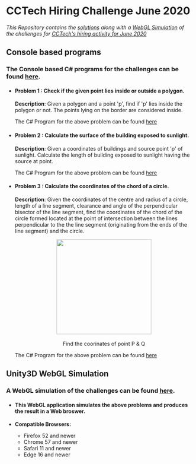 # CCTech Hiring Challenge June 2020
_This Repository contains the [solutions](https://github.com/ShubhamPriyadarshi/CCTech-Hiring-Challenge-June-2020/tree/master/ConsolePrograms) along with a [WebGL Simulation](https://shubhampriyadarshi.github.io/CCTech.html) of the challenges for [CCTech's hiring activity for June 2020](https://github.com/cctech-labs/challenges/blob/master/2020/06/hiring/software_developer.md)_

## Console based programs 
### The Console based C# programs for the challenges can be found [here](https://github.com/ShubhamPriyadarshi/CCTech-Hiring-Challenge-June-2020/tree/master/ConsolePrograms).
-   #### Problem 1 : Check if the given point lies inside or outside a polygon.
    **Description**: Given a polygon and a point 'p', find if 'p' lies inside the polygon or not. The points lying on the border are considered inside.
  
    The C# Program for the above problem can be found [here](https://github.com/ShubhamPriyadarshi/CCTech-Hiring-Challenge-June-2020/blob/master/ConsolePrograms/Challenge%201%20-%20Point%20in%20Polygon.cs)
    
-   #### Problem 2 :  Calculate the surface of the building exposed to sunlight.
    **Description**: Given a coordinates of buildings and source point 'p' of sunlight. Calculate the length of building exposed to sunlight having the source at point.
    
    The C# Program for the above problem can be found [here](https://github.com/ShubhamPriyadarshi/CCTech-Hiring-Challenge-June-2020/blob/master/ConsolePrograms/Challenge%202%20-%20Sunlight%20Building.cs)
    
-   #### Problem 3 :  Calculate the coordinates of the chord of a circle.
    **Description**: Given the coordinates of the centre and radius of a circle, length of a line segment, clearance and angle of the perpendicular bisector of the line segment, find the coordinates of the chord of the circle formed located at the point of intersection between the lines perpendicular to the the line segment (originating from the ends of the line segment) and the circle.
    
    <p align="center">
    <img width="256" height="256" src="https://i.imgur.com/8BExf6U.png">
     <br>
     <br>
     Find the coorinates of point P & Q
     <br>
    </p>
    
    The C# Program for the above problem can be found [here](https://github.com/ShubhamPriyadarshi/CCTech-Hiring-Challenge-June-2020/blob/master/ConsolePrograms/Challenge%203%20-%20Circle%20Chord%20Coordinates.cs)
    
## Unity3D WebGL Simulation
### A WebGL simulation of the challenges can be found [here](https://shubhampriyadarshi.github.io/CCTech.html).
- #### This WebGL application simulates the above problems and produces the result in a Web broswer.
    
- **Compatible Browsers:**
   -  Firefox 52 and newer
   -  Chrome 57 and newer
   -  Safari 11 and newer
   -  Edge 16 and newer
   
